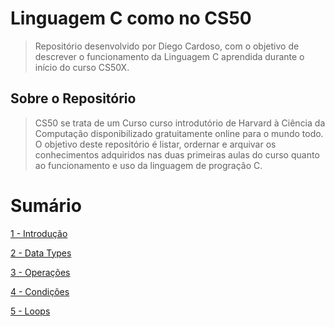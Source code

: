 # Linguagem C como no CS50
> Repositório desenvolvido por Diego Cardoso, com o objetivo de descrever o funcionamento da Linguagem C aprendida durante o início do curso CS50X.

## Sobre o Repositório
> CS50 se trata de um Curso curso introdutório de Harvard à Ciência da Computação disponibilizado gratuitamente online para o mundo todo.
> O objetivo deste repositório é listar, ordernar e arquivar os conhecimentos adquiridos nas duas primeiras aulas do curso quanto ao funcionamento e uso da linguagem de progração C.

# Sumário

[1 - Introdução](https://github.com/diegoenriquecardoso/c-language-in-cs50/blob/main/content/introducao.md)

[2 - Data Types](https://github.com/diegoenriquecardoso/c-language-in-cs50/blob/main/content/datatypes.md)

[3 - Operações](https://github.com/diegoenriquecardoso/c-language-in-cs50/blob/main/content/operacoes.md)

[4 - Condições](https://github.com/diegoenriquecardoso/c-language-in-cs50/blob/main/content/condicoes.md)

[5 - Loops](https://github.com/diegoenriquecardoso/c-language-in-cs50/blob/main/content/loops.md)
